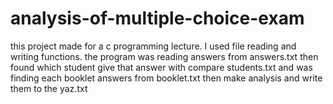 # analysis-of-multiple-choice-exam
this project made for a c programming lecture.
I used file reading and writing functions.
the program was reading answers from answers.txt then found which student give that answer with compare students.txt
and was finding each booklet answers  from booklet.txt then make analysis and write them to the yaz.txt
